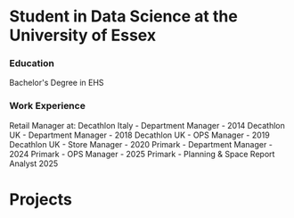 # Student in Data Science at the University of Essex

### Education
Bachelor's Degree in EHS 

### Work Experience
Retail Manager at:
Decathlon Italy - Department Manager - 2014
Decathlon UK - Department Manager - 2018
Decathlon UK - OPS Manager - 2019
Decathlon UK - Store Manager - 2020
Primark - Department Manager - 2024
Primark - OPS Manager - 2025
Primark - Planning & Space Report Analyst 2025

# Projects
